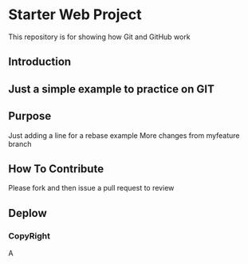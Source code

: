 # Starter Web Project

This repository is for showing how Git and GitHub work

## Introduction
Just a simple example to practice on  GIT
--

## Purpose
Just adding a line for a rebase example
More changes from myfeature branch

## How To Contribute
Please fork and then issue a pull request to review
## Deplow

### CopyRight
A

